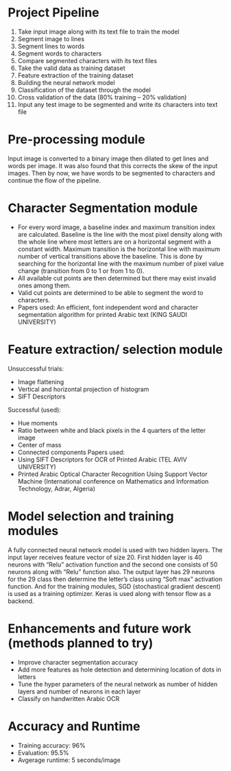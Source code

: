 

# Project Pipeline
1. Take input image along with its text file to train the model
2. Segment image to lines
3. Segment lines to words
4. Segment words to characters
5. Compare segmented characters with its text files
6. Take the valid data as training dataset
7. Feature extraction of the training dataset
8. Building the neural network model
9. Classification of the dataset through the model
10. Cross validation of the data (80% training – 20% validation)
11. Input any test image to be segmented and write its characters into text file

# Pre-processing module
Input image is converted to a binary image then dilated to get lines and words
per image. It was also found that this corrects the skew of the input images.
Then by now, we have words to be segmented to characters and continue the
flow of the pipeline.

# Character Segmentation module
  - For every word image, a baseline index and maximum transition index are
calculated. Baseline is the line with the most pixel density along with the whole
line where most letters are on a horizontal segment with a constant width.
Maximum transition is the horizontal line with maximum number of vertical
transitions above the baseline. This is done by searching for the horizontal line
with the maximum number of pixel value change (transition from 0 to 1 or from
1 to 0).
  - All available cut points are then determined but there may exist invalid ones
among them.
  - Valid cut points are determined to be able to segment the word to characters.
  - Papers used: An efficient, font independent word and character segmentation algorithm for
printed Arabic text (KING SAUDI UNIVERSITY)

# Feature extraction/ selection module
Unsuccessful trials:
  - Image flattening
  - Vertical and horizontal projection of histogram
  - SIFT Descriptors
  
Successful (used):
  - Hue moments
  - Ratio between white and black pixels in the 4 quarters of the letter image
  - Center of mass
  - Connected components
Papers used:
  - Using SIFT Descriptors for OCR of Printed Arabic (TEL AVIV UNIVERSITY)
  - Printed Arabic Optical Character Recognition Using Support Vector Machine
    (International conference on Mathematics and Information Technology, Adrar,
    Algeria)

# Model selection and training modules
A fully connected neural network model is used with two hidden layers. The
input layer receives feature vector of size 20. First hidden layer is 40 neurons
with “Relu” activation function and the second one consists of 50 neurons along
with “Relu” function also. The output layer has 29 neurons for the 29 class then
determine the letter’s class using “Soft max” activation function.
And for the training modules, SGD (stochastical gradient descent) is used as a
training optimizer. Keras is used along with tensor flow as a backend.

# Enhancements and future work (methods planned to try)
  - Improve character segmentation accuracy
  - Add more features as hole detection and determining location of dots in letters
  - Tune the hyper parameters of the neural network as number of hidden layers
and number of neurons in each layer
  - Classify on handwritten Arabic OCR
  
# Accuracy and Runtime
   - Training accuracy: 96%
   - Evaluation: 95.5%
   - Avgerage runtime: 5 seconds/image
